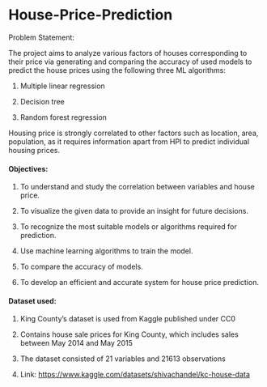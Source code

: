 # House-Price-Prediction

Problem Statement:

The project aims to analyze various factors of houses corresponding to their price via generating and comparing the accuracy of used models to predict the house prices using the following three ML algorithms:

1. Multiple linear regression

2. Decision tree

3. Random forest regression


Housing price is strongly correlated to other factors such as location, area, population, as it requires information apart from HPI to predict individual housing prices.


#### Objectives:

1. To understand and study the correlation between variables and house price.

2. To visualize the given data to provide an insight for future decisions.

3. To recognize the most suitable models or algorithms required for prediction.

4. Use machine learning algorithms to train the model.

5. To compare the accuracy of models.

6. To develop an efficient and accurate system for house price prediction.


#### Dataset used:

1. King County’s dataset is used from Kaggle  published under CC0

2. Contains house sale prices for King County, which includes sales between May 2014 and May 2015

3. The dataset consisted of 21 variables and 21613 observations

4. Link: https://www.kaggle.com/datasets/shivachandel/kc-house-data
